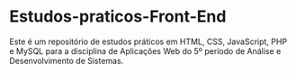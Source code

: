 # Estudos-praticos-Front-End
Este é um repositório de estudos práticos em HTML, CSS, JavaScript, PHP e MySQL para a disciplina de Aplicações Web do 5º período de Análise e Desenvolvimento de Sistemas. 
